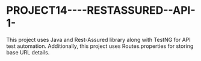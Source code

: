 # PROJECT14----RESTASSURED--API-1-
This project uses Java and Rest-Assured library along with TestNG for API test automation. Additionally, this project uses Routes.properties for storing base URL details.
